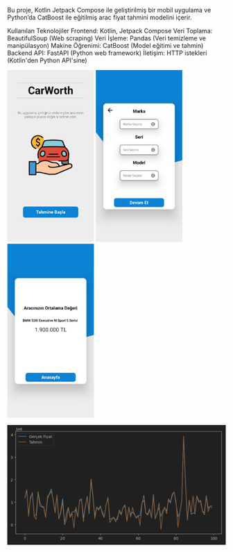 
Bu proje, Kotlin Jetpack Compose ile geliştirilmiş bir mobil uygulama ve Python’da CatBoost ile eğitilmiş arac fiyat tahmini modelini içerir.

Kullanılan Teknolojiler
Frontend: Kotlin, Jetpack Compose
Veri Toplama: BeautifulSoup (Web scraping)
Veri İşleme: Pandas (Veri temizleme ve manipülasyon)
Makine Öğrenimi: CatBoost (Model eğitimi ve tahmin)
Backend API: FastAPI (Python web framework)
İletişim: HTTP istekleri (Kotlin'den Python API'sine)

<p float="left">
  <img src="Images/Anasayfa.jpg" alt="Resim 1" width="200"/>
  <img src="Images/SoruSayfasi.jpg" alt="Resim 2" width="200"/>
  <img src="Images/Tahmin.jpg" alt="Resim 3" width="200"/>
  
</p>
<img src="Images/Grafik.png" alt="Resim 4" width="600"/>
